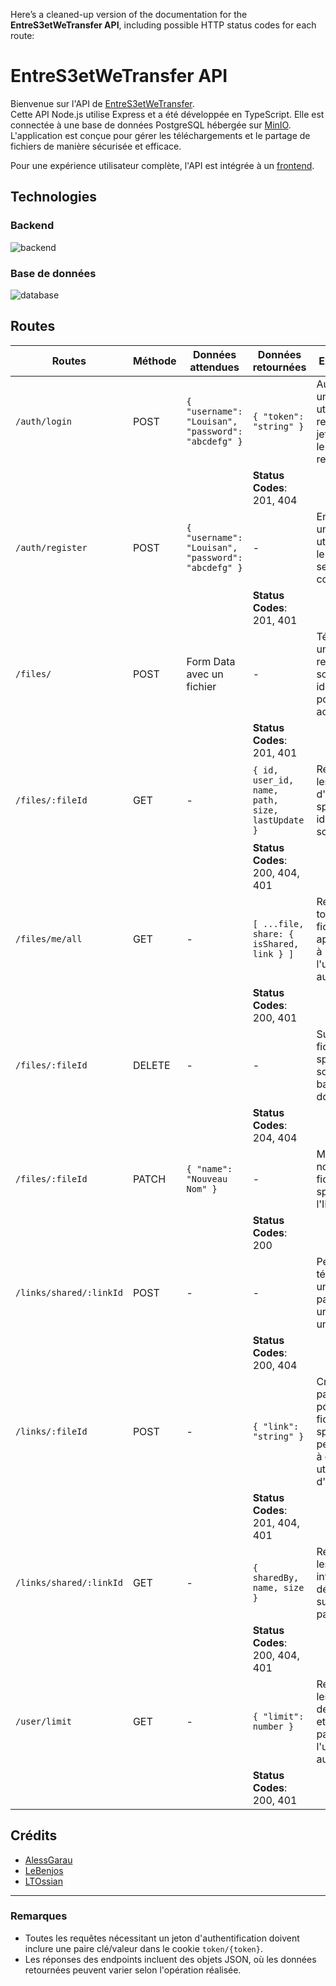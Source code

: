 Here’s a cleaned-up version of the documentation for the **EntreS3etWeTransfer API**, including possible HTTP status codes for each route:

# EntreS3etWeTransfer API

Bienvenue sur l'API de [EntreS3etWeTransfer](https://github.com/LTOssian/EntreS3etWeTransfer).  
Cette API Node.js utilise Express et a été développée en TypeScript. Elle est connectée à une base de données PostgreSQL hébergée sur [MinIO](https://min.io/). L'application est conçue pour gérer les téléchargements et le partage de fichiers de manière sécurisée et efficace.

Pour une expérience utilisateur complète, l'API est intégrée à un [frontend](../client/README.md).

## Technologies

### Backend

![backend](https://skillicons.dev/icons?i=nodejs,express)

### Base de données

![database](https://skillicons.dev/icons?i=postgres,aws)

## Routes

| Routes                                      | Méthode | Données attendues                                    | Données retournées           | Explication                                                                                     |
|---------------------------------------------|---------|------------------------------------------------------|-------------------------------|-------------------------------------------------------------------------------------------------|
| `/auth/login`                               | POST    | `{ "username": "Louisan", "password": "abcdefg" }` | `{ "token": "string" }`      | Authentifie un utilisateur et retourne un jeton dans le cookie du receveur.                   |
|                                             |         |                                                      | **Status Codes**: 201, 404   |                                                                                                 |
| `/auth/register`                            | POST    | `{ "username": "Louisan", "password": "abcdefg" }` | -                             | Enregistre un nouvel utilisateur et le prépare à se connecter.                                 |
|                                             |         |                                                      | **Status Codes**: 201, 401   |                                                                                                 |
| `/files/`                                   | POST    | Form Data avec un fichier                            | -                             | Télécharge un fichier et retourne son identifiant pour un accès futur.                         |
|                                             |         |                                                      | **Status Codes**: 201, 401   |                                                                                                 |
| `/files/:fileId`                            | GET     | -                                                    | `{ id, user_id, name, path, size, lastUpdate }` | Récupère les détails d'un fichier spécifique identifié par son ID.                              |
|                                             |         |                                                      | **Status Codes**: 200, 404, 401 |                                                                                                 |
| `/files/me/all`                             | GET     | -                                                    | `[ ...file, share: { isShared, link } ]` | Récupère tous les fichiers appartenant à l'utilisateur authentifié.                             |
|                                             |         |                                                      | **Status Codes**: 200, 401   |                                                                                                 |
| `/files/:fileId`                            | DELETE  | -                                                    | -                             | Supprime le fichier spécifié par son ID de la base de données.                                 |
|                                             |         |                                                      | **Status Codes**: 204, 404   |                                                                                                 |
| `/files/:fileId`                            | PATCH   | `{ "name": "Nouveau Nom" }`                         | -                             | Met à jour le nom du fichier spécifié par l'ID.                                               |
|                                             |         |                                                      | **Status Codes**: 200        |                                                                                                 |
| `/links/shared/:linkId`                     | POST    | -                                                    | -                             | Permet de télécharger un fichier partagé via un lien unique.                                   |
|                                             |         |                                                      | **Status Codes**: 200, 404   |                                                                                                 |
| `/links/:fileId`                            | POST    | -                                                    | `{ "link": "string" }`      | Crée un lien partageable pour le fichier spécifié, permettant à d'autres utilisateurs d'y accéder. |
|                                             |         |                                                      | **Status Codes**: 201, 404, 401 |                                                                                                 |
| `/links/shared/:linkId`                     | GET     | -                                                    | `{ sharedBy, name, size }`   | Récupère les informations détaillées sur un lien partagé.                                      |
|                                             |         |                                                      | **Status Codes**: 200, 404, 401 |                                                                                                 |
| `/user/limit`                               | GET     | -                                                    | `{ "limit": number }`       | Récupère les limites de stockage et de partage de l'utilisateur authentifié.                    |
|                                             |         |                                                      | **Status Codes**: 200, 401   |                                                                                                 |

## Crédits

- [AlessGarau](https://github.com/AlessGarau)
- [LeBenjos](https://github.com/LeBenjos)
- [LTOssian](https://github.com/LTOssian)

---

### Remarques
- Toutes les requêtes nécessitant un jeton d'authentification doivent inclure une paire clé/valeur dans le cookie `token/{token}`.
- Les réponses des endpoints incluent des objets JSON, où les données retournées peuvent varier selon l'opération réalisée.
